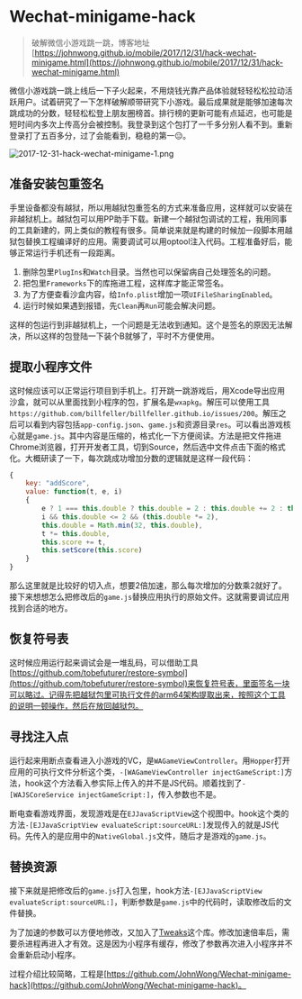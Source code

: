 # Wechat-minigame-hack
> 破解微信小游戏跳一跳，博客地址[https://johnwong.github.io/mobile/2017/12/31/hack-wechat-minigame.html](https://johnwong.github.io/mobile/2017/12/31/hack-wechat-minigame.html)

微信小游戏跳一跳上线后一下子火起来，不用烧钱光靠产品体验就轻轻松松拉动活跃用户。试着研究了一下怎样破解顺带研究下小游戏。最后成果就是能够加速每次跳成功的分数，轻轻松松登上朋友圈榜首。排行榜的更新可能有点延迟，也可能是短时间内多次上传高分会被控制。我登录到这个包打了一千多分别人看不到。重新登录打了五百多分，过了会能看到，稳稳的第一😑。

![2017-12-31-hack-wechat-minigame-1.png](//dn-johnwong.qbox.me/images/2017-12-31-hack-wechat-minigame-1.png)

## 准备安装包重签名

手里设备都没有越狱，所以用越狱包重签名的方式来准备应用，这样就可以安装在非越狱机上。越狱包可以用PP助手下载。新建一个越狱包调试的工程，我用同事的工具新建的，网上类似的教程有很多。简单说来就是构建的时候加一段脚本用越狱包替换工程编译好的应用。需要调试可以用optool注入代码。工程准备好后，能够正常运行手机还有一段距离。

1. 删除包里`PlugIns`和`Watch`目录。当然也可以保留病自己处理签名的问题。
2. 把包里`Frameworks`下的库拖进工程，这样库才能正常签名。
3. 为了方便查看沙盒内容，给`Info.plist`增加一项`UIFileSharingEnabled`。
4. 运行时候如果遇到报错，先`Clean`再`Run`可能会解决问题。

这样的包运行到非越狱机上，一个问题是无法收到通知。这个是签名的原因无法解决，所以这样的包登陆一下装个B就够了，平时不方便使用。

## 提取小程序文件

这时候应该可以正常运行项目到手机上。打开跳一跳游戏后，用Xcode导出应用沙盒，就可以从里面找到小程序的包，扩展名是`wxapkg`。解压可以使用工具`https://github.com/billfeller/billfeller.github.io/issues/200`。解压之后可以看到内容包括`app-config.json`、`game.js`和资源目录`res`。可以看出游戏核心就是`game.js`。其中内容是压缩的，格式化一下方便阅读。方法是把文件拖进Chrome浏览器，打开开发者工具，切到Source，然后选中文件点击下面的格式化。大概研读了一下，每次跳成功增加分数的逻辑就是这样一段代码：

```javascript
{
    key: "addScore",
    value: function(t, e, i)
    {
        e ? 1 === this.double ? this.double = 2 : this.double += 2 : this.double = 1,
        i && this.double <= 2 && (this.double *= 2),
        this.double = Math.min(32, this.double),
        t *= this.double,
        this.score += t,
        this.setScore(this.score)
    }
}
```

那么这里就是比较好的切入点，想要2倍加速，那么每次增加的分数乘2就好了。接下来想想怎么把修改后的`game.js`替换应用执行的原始文件。这就需要调试应用找到合适的地方。


## 恢复符号表

这时候应用运行起来调试会是一堆乱码，可以借助工具[https://github.com/tobefuturer/restore-symbol](https://github.com/tobefuturer/restore-symbol)来恢复符号表，里面签名一块可以略过。记得先把越狱包里可执行文件的arm64架构提取出来，按照这个工具的说明一顿操作，然后在放回越狱包。

## 寻找注入点

运行起来用断点查看进入小游戏的VC，是`WAGameViewController`。用`Hopper`打开应用的可执行文件分析这个类，`-[WAGameViewController injectGameScript:]`方法，hook这个方法看入参实际上传入的并不是JS代码。顺着找到了`-[WAJSCoreService injectGameScript:]`，传入参数也不是。

断电查看游戏界面，发现游戏是在`EJJavaScriptView`这个视图中。hook这个类的方法`-[EJJavaScriptView evaluateScript:sourceURL:]`发现传入的就是JS代码。先传入的是应用中的`NativeGlobal.js`文件，随后才是游戏的`game.js`。

## 替换资源

接下来就是把修改后的`game.js`打入包里，hook方法`-[EJJavaScriptView evaluateScript:sourceURL:]`，判断参数是`game.js`中的代码时，读取修改后的文件替换。

为了加速的参数可以方便地修改，又加入了[Tweaks](https://github.com/facebook/Tweaks)这个库。修改加速倍率后，需要杀进程再进入才有效。这是因为小程序有缓存，修改了参数再次进入小程序并不会重新启动小程序。


过程介绍比较简略，工程是[https://github.com/JohnWong/Wechat-minigame-hack](https://github.com/JohnWong/Wechat-minigame-hack)。
